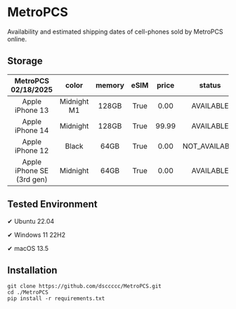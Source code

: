 # MetroPCS
Availability and estimated shipping dates of cell-phones sold by MetroPCS online.
## Storage
|MetroPCS 02/18/2025|color|memory|eSIM|price|status|shipping from|shipping to|
|:--:|:--:|:--:|:--:|:--:|:--:|:--:|:--:|
|Apple iPhone 13|Midnight M1|128GB|True|0.00|AVAILABLE|02/17/2025|02/20/2025|
|Apple iPhone 14|Midnight|128GB|True|99.99|AVAILABLE|02/17/2025|02/20/2025|
|Apple iPhone 12|Black|64GB|True|0.00|NOT_AVAILABLE|02/24/2025|03/03/2025|
|Apple iPhone SE (3rd gen)|Midnight|64GB|True|0.00|AVAILABLE|02/17/2025|02/20/2025|

## Tested Environment
✔ Ubuntu 22.04

✔ Windows 11 22H2

✔ macOS 13.5
## Installation
```
git clone https://github.com/dsccccc/MetroPCS.git
cd ./MetroPCS
pip install -r requirements.txt
```
